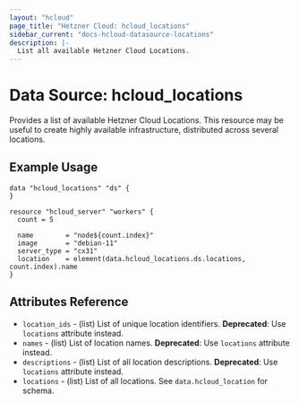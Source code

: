 ```yaml
---
layout: "hcloud"
page_title: "Hetzner Cloud: hcloud_locations"
sidebar_current: "docs-hcloud-datasource-locations"
description: |-
  List all available Hetzner Cloud Locations.
---
```

# Data Source: hcloud_locations
Provides a list of available Hetzner Cloud Locations.
This resource may be useful to create highly available infrastructure, distributed across several locations.

## Example Usage
```hcl
data "hcloud_locations" "ds" {
}

resource "hcloud_server" "workers" {
  count = 5

  name        = "node${count.index}"
  image       = "debian-11"
  server_type = "cx31"
  location    = element(data.hcloud_locations.ds.locations, count.index).name
}
```

## Attributes Reference
- `location_ids` - (list) List of unique location identifiers. **Deprecated**: Use `locations` attribute instead.
- `names` - (list) List of location names. **Deprecated**: Use `locations` attribute instead.
- `descriptions` - (list) List of all location descriptions. **Deprecated**: Use `locations` attribute instead.
- `locations` - (list) List of all locations. See `data.hcloud_location` for schema.
